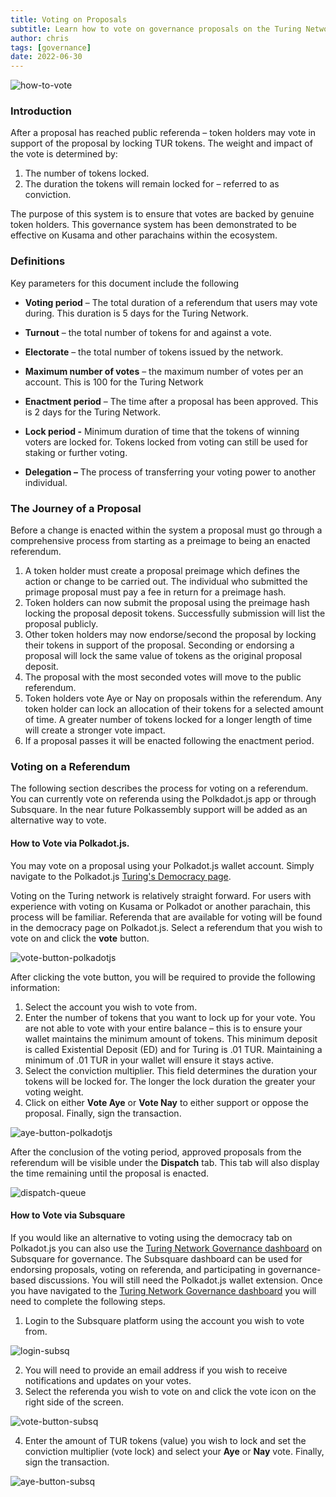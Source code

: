 ```yaml
---
title: Voting on Proposals
subtitle: Learn how to vote on governance proposals on the Turing Network
author: chris
tags: [governance]
date: 2022-06-30
---
```


![how-to-vote](../../assets/img/governance/how-to-vote.jpg)

### Introduction

After a proposal has reached public referenda – token holders may vote in support of the proposal by locking TUR tokens. The weight and impact of the vote is determined by:

1.  The number of tokens locked.
2.  The duration the tokens will remain locked for – referred to as conviction.

The purpose of this system is to ensure that votes are backed by genuine token holders. This governance system has been demonstrated to be effective on Kusama and other parachains within the ecosystem.

### Definitions

Key parameters for this document include the following

-   **Voting period** – The total duration of a referendum that users may vote during. This duration is 5 days for the Turing Network.

-   **Turnout** – the total number of tokens for and against a vote.

-   **Electorate** – the total number of tokens issued by the network.

-   **Maximum number of votes** – the maximum number of votes per an account. This is 100 for the Turing Network

-   **Enactment period** – The time after a proposal has been approved. This is 2 days for the Turing Network.

-   **Lock period -** Minimum duration of time that the tokens of winning voters are locked for. Tokens locked from voting can still be used for staking or further voting.

-   **Delegation –** The process of transferring your voting power to another individual.

### The Journey of a Proposal

Before a change is enacted within the system a proposal must go through a comprehensive process from starting as a preimage to being an enacted referendum.

1.  A token holder must create a proposal preimage which defines the action or change to be carried out. The individual who submitted the primage proposal must pay a fee in return for a preimage hash.
2.  Token holders can now submit the proposal using the preimage hash locking the proposal deposit tokens. Successfully submission will list the proposal publicly.
3.  Other token holders may now endorse/second the proposal by locking their tokens in support of the proposal. Seconding or endorsing a proposal will lock the same value of tokens as the original proposal deposit.
4.  The proposal with the most seconded votes will move to the public referendum.
5.  Token holders vote Aye or Nay on proposals within the referendum. Any token holder can lock an allocation of their tokens for a selected amount of time. A greater number of tokens locked for a longer length of time will create a stronger vote impact.
6.  If a proposal passes it will be enacted following the enactment period.

### Voting on a Referendum

The following section describes the process for voting on a referendum. You can currently vote on referenda using the Polkdadot.js app or through Subsquare.  In the near future Polkassembly support will be added as an alternative way to vote.

#### How to Vote via Polkadot.js.

You may vote on a proposal using your Polkadot.js wallet account. Simply navigate to the Polkadot.js [Turing's Democracy page](https://polkadot.js.org/apps/?rpc=wss%3A%2F%2Frpc.turing.oak.tech#/democracy).

Voting on the Turing network is relatively straight forward. For users with experience with voting on Kusama or Polkadot or another parachain, this process will be familiar. Referenda that are available for voting will be found in the democracy page on Polkadot.js. Select a referendum that you wish to vote on and click the **vote** button.

![vote-button-polkadotjs](../../assets/img/governance/vote-button-polkadotjs.png)

After clicking the vote button, you will be required to provide the following information:

1.  Select the account you wish to vote from.
2.  Enter the number of tokens that you want to lock up for your vote. You are not able to vote with your entire balance – this is to ensure your wallet maintains the minimum amount of tokens. This minimum deposit is called Existential Deposit (ED) and for Turing is .01 TUR.  Maintaining a minimum of .01 TUR in your wallet will ensure it stays active.
3.  Select the conviction multiplier. This field determines the duration your tokens will be locked for. The longer the lock duration the greater your voting weight.
4.  Click on either **Vote Aye** or **Vote Nay** to either support or oppose the proposal. Finally, sign the transaction.

![aye-button-polkadotjs](../../assets/img/governance/aye-button-polkadotjs.png)

After the conclusion of the voting period, approved proposals from the referendum will be visible under the **Dispatch** tab. This tab will also display the time remaining until the proposal is enacted.

![dispatch-queue](../../assets/img/governance/dispatch-queue.png)

#### How to Vote via Subsquare

If you would like an alternative to voting using the democracy tab on Polkadot.js you can also use the [Turing Network Governance dashboard](https://turing.subsquare.io/) on Subsquare for governance. The Subsquare dashboard can be used for endorsing proposals, voting on referenda, and participating in governance-based discussions. You will still need the Polkadot.js wallet extension. Once you have navigated to the [Turing Network Governance dashboard](https://turing.subsquare.io/) you will need to complete the following steps.

1.  Login to the Subsquare platform using the account you wish to vote from.

![login-subsq](../../assets/img/governance/login-subsq.png)

2.  You will need to provide an email address if you wish to receive notifications and updates on your votes.
3.  Select the referenda you wish to vote on and click the vote icon on the right side of the screen.

![vote-button-subsq](../../assets/img/governance/vote-button-subsq.png)

4.  Enter the amount of TUR tokens (value) you wish to lock and set the conviction multiplier (vote lock) and select your **Aye** or **Nay** vote. Finally, sign the transaction.

![aye-button-subsq](../../assets/img/governance/aye-button-subsq.png)